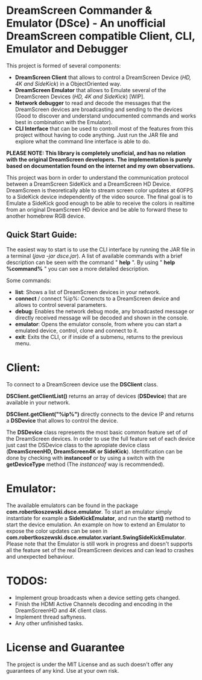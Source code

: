 # DreamScreen Commander & Emulator (DSce) - An unofficial DreamScreen compatible Client, CLI, Emulator and Debugger

This project is formed of several components:

- **DreamScreen Client** that allows to control a DreamScreen Device (*HD, 4K and SideKick*) in a ObjectOriented way.
- **DreamScreen Emulator** that allows to Emulate several of the DreamScreen Devices (*HD, 4K and SideKick*) [WIP].
- **Network debugger** to read and decode the messages that the DreamScreen devices are broadcasting and sending to the devices (Good to discover and understand undocumented commands and works best in combination with the Emulator).
- **CLI Interface** that can be used to controll most of the features from this project without having to code anything. Just run the JAR file and explore what the command line interface is able to do.


**PLEASE NOTE: This library is completely unoficial, and has no relation with the original DreamScreen developers. The implementation is purely based on documentation found on the internet and my own observations.**

This project was born in order to understand the communication protocol between a DreamScreen SideKick and a DreamScreen HD Device. DreamScreen is theoretically able to stream screen color updates at 60FPS to a SideKick device independently of the video source. The final goal is to Emulate a SideKick good enough to be able to receive the colors in realtime from an original DreamScreen HD device and be able to forward these to another homebrew RGB device.


## Quick Start Guide: ##

The easiest way to start is to use the CLI interface by running the JAR file in a terminal (*java -jar dsce.jar*). A list of available commands with a brief description can be seen with the command " **help** ". By using " **help %command%** " you can see a more detailed description. 

Some commands:

- **list**: Shows a list of DreamScreen devices in your network.
- **connect** / connect %ip%: Conencts to a DreamScreen device and allows to control several parameters.
- **debug**: Enables the network debug mode, any broadcasted message or directly received message will be decoded and shown in the console. 
- **emulator**: Opens the emulator console, from where you can start a emulated device, control, clone and connect to it.
- **exit**: Exits the CLI, or if inside of a submenu, returns to the previous menu.


# Client: #
To connect to a DreamScreen device use the **DSClient** class.

**DSClient.getClientList()** returns an array of devices (**DSDevice**) that are available in your network.

**DSClient.getClient("%ip%")** directly connects to the device IP and returns a **DSDevice** that allows to control the device.

The **DSDevice** class represents the most basic common feature set of of the DreamScreen devices. In order to use the full feature set of each device just cast the DSDevice class to the apropiate device class (**DreamScreenHD, DreamScreen4K or SideKick**). Identification can be done by checking with **instanceof** or by using a switch with the **getDeviceType** method (The *instanceof* way is recommended).


# Emulator: #
The available emulators can be found in the package **com.robertkoszewski.dsce.emulator**. To start an emulator simply instantiate for example a **SideKickEmulator**, and run the **start()** method to start the device emulation. An example on  how to extend an Emulator to expose the color updates can be seen in **com.robertkoszewski.dsce.emulator.variant.SwingSideKickEmulator**. Please note that the Emulator is still work in progress and doesn't supports all the feature set of the real DreamScreen devices and can lead to crashes and unexpected behaviour. 


# TODOS: #
- Implement group broadcasts when a device setting gets changed.
- Finish the HDMI Active Channels decoding and encoding in the DreamScreenHD and 4K client class.
- Implement thread saftyness.
- Any other unfinished tasks.


# License and Guarantee #
The project is under the MIT License and as such doesn't offer any guarantees of any kind. Use at your own risk.